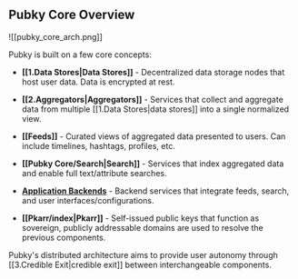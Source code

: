 ## Pubky Core Overview

![[pubky_core_arch.png]]

Pubky is built on a few core concepts:

- **[[1.Data Stores|Data Stores]]** - Decentralized data storage nodes that host user data. Data is encrypted at rest.

- **[[2.Aggregators|Aggregators]]** - Services that collect and aggregate data from multiple [[1.Data Stores|data stores]] into a single normalized view.

- **[[Feeds]]** - Curated views of aggregated data presented to users. Can include timelines, hashtags, profiles, etc.

- **[[Pubky Core/Search|Search]]** - Services that index aggregated data and enable full text/attribute searches.

- **[Application Backends](3.Applications.md)** - Backend services that integrate feeds, search, and user interfaces/configurations.

- **[[Pkarr/index|Pkarr]]** - Self-issued public keys that function as sovereign, publicly addressable domains are used to resolve the previous components.

Pubky's distributed architecture aims to provide user autonomy through [[3.Credible Exit|credible exit]] between interchangeable components.